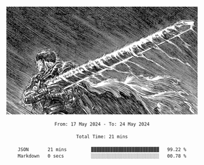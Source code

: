 <!-- Profile image -->
<p align="center">
 <img src="assets/bpD2ohb.png" width="1080px">
</p>
<!-- Profile image end -->

<div align="center">
<!--START_SECTION:waka-->

```txt
From: 17 May 2024 - To: 24 May 2024

Total Time: 21 mins

JSON       21 mins         ▓▓▓▓▓▓▓▓▓▓▓▓▓▓▓▓▓▓▓▓▓▓▓▓▓   99.22 %
Markdown   0 secs          ░░░░░░░░░░░░░░░░░░░░░░░░░   00.78 %
```

<!--END_SECTION:waka-->
</div>
